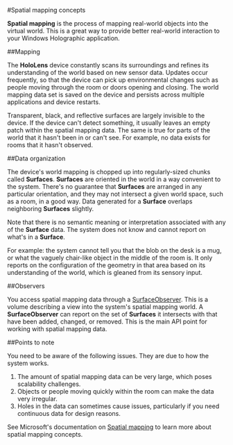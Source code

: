 #Spatial mapping concepts

__Spatial mapping__ is the process of mapping real-world objects into the virtual world. This is a great way to provide better real-world interaction to your Windows Holographic application.

##Mapping

The __HoloLens__ device constantly scans its surroundings and refines its understanding of the world based on new sensor data. Updates occur frequently, so that the device can pick up environmental changes such as people moving through the room or doors opening and closing. The world mapping data set is saved on the device and persists across multiple applications and device restarts. 

Transparent, black, and reflective surfaces are largely invisible to the device. If the device can't detect something, it usually leaves an empty patch within the spatial mapping data. The same is true for parts of the world that it hasn't been in or can't see. For example, no data exists for rooms that it hasn't observed.

##Data organization

The device's world mapping is chopped up into regularly-sized chunks called __Surfaces__. __Surfaces__ are oriented in the world in a way convenient to the system. There's no guarantee that __Surfaces__ are arranged in any particular orientation, and they may not intersect a given world space, such as a room, in a good way. Data generated for a __Surface__ overlaps neighboring __Surfaces__ slightly.

Note that there is no semantic meaning or interpretation associated with any of the __Surface__ data. The system does not know and cannot report on what's in a __Surface__. 

For example: the system cannot tell you that the blob on the desk is a mug, or what the vaguely chair-like object in the middle of the room is. It only reports on the configuration of the geometry in that area based on its understanding of the world, which is gleaned from its sensory input.

##Observers

You access spatial mapping data through a [SurfaceObserver](ScriptRef:XR.WSA.SurfaceObserver.html). This is a volume describing a view into the system's spatial mapping world. A __SurfaceObserver__ can report on the set of __Surfaces__ it intersects with that have been added, changed, or removed. This is the main API point for working with spatial mapping data.

##Points to note

You need to be aware of the following issues. They are due to how the system works. 

1.  The amount of spatial mapping data can be very large, which poses scalability challenges.
2.  Objects or people moving quickly within the room can make the data very irregular.
3.  Holes in the data can sometimes cause issues, particularly if you need continuous data for design reasons.

See Microsoft's documentation on [Spatial mapping](https://dev.windows.com/en-us/holographic/spatial_mapping) to learn more about spatial mapping concepts.